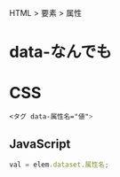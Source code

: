 HTML > 要素 > 属性
# data-なんでも
# CSS
```css
<タグ data-属性名="値">
```

## JavaScript
```javascript
val = elem.dataset.属性名;
```
